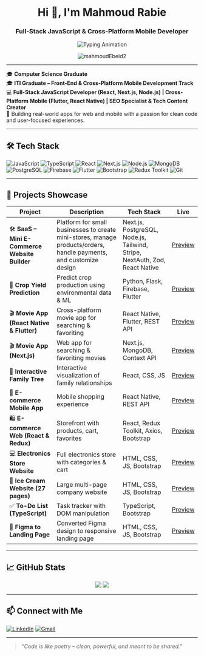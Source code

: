 <h1 align="center">Hi 👋, I'm Mahmoud Rabie</h1>
<h3 align="center">Full-Stack JavaScript & Cross-Platform Mobile Developer</h3>

<p align="center">
  <img src="https://readme-typing-svg.demolab.com?font=Fira+Code&pause=1000&color=6C63FF&center=true&vCenter=true&width=435&lines=Full-Stack+JavaScript+Developer;React+%7C+Next.js+%7C+Node.js;Cross-Platform+Mobile+%7C+React+Native+%7C+Flutter;Always+learning+new+technologies+🚀" alt="Typing Animation" />
</p>

<p align="center">
  <img src="https://komarev.com/ghpvc/?username=mahmoudEbeid2&label=Profile%20views&color=6c63ff&style=flat" alt="mahmoudEbeid2" />
</p>

---

🎓 **Computer Science Graduate**  
🎓 **ITI Graduate – Front-End & Cross-Platform Mobile Development Track**  
💻 **Full-Stack JavaScript Developer (React, Next.js, Node.js) | Cross-Platform Mobile (Flutter, React Native) | SEO Specialist & Tech Content Creator**  
📲 Building real-world apps for web and mobile with a passion for clean code and user-focused experiences.

---

## 🛠 Tech Stack

![JavaScript](https://img.shields.io/badge/-JavaScript-000?&logo=javascript)
![TypeScript](https://img.shields.io/badge/-TypeScript-000?&logo=typescript)
![React](https://img.shields.io/badge/-React-000?&logo=react)
![Next.js](https://img.shields.io/badge/-Next.js-000?&logo=next.js)
![Node.js](https://img.shields.io/badge/-Node.js-000?&logo=node.js)
![MongoDB](https://img.shields.io/badge/-MongoDB-000?&logo=mongodb)
![PostgreSQL](https://img.shields.io/badge/-PostgreSQL-000?&logo=postgresql)
![Firebase](https://img.shields.io/badge/-Firebase-000?&logo=firebase)
![Flutter](https://img.shields.io/badge/-Flutter-000?&logo=flutter)
![Bootstrap](https://img.shields.io/badge/-Bootstrap-000?&logo=bootstrap)
![Redux Toolkit](https://img.shields.io/badge/-Redux_Toolkit-000?&logo=redux)
![Git](https://img.shields.io/badge/-Git-000?&logo=git)

---

## 🌟 Projects Showcase

| Project | Description | Tech Stack | Live |
|--------|-------------|------------|------|
| 🛠️ **SaaS – Mini E-Commerce Website Builder** | Platform for small businesses to create mini-stores, manage products/orders, handle payments, and customize design | Next.js, PostgreSQL, Node.js, Tailwind, Stripe, NextAuth, Zod, React Native | [Preview](https://portfolio-mahmoud0.vercel.app/#project-dokany-saas-ecommerce) |
| 🌾 **Crop Yield Prediction** | Predict crop production using environmental data & ML | Python, Flask, Firebase, Flutter | [Preview](https://portfolio-mahmoud0.vercel.app/#project-ai-crop-yield-prediction) |
| 🎬 **Movie App (React Native & Flutter)** | Cross-platform movie app for searching & favoriting | React Native, Flutter, REST API | [Preview](https://portfolio-mahmoud0.vercel.app/#project-movie-app-react-native-flutter) |
| 🎬 **Movie App (Next.js)** | Web app for searching & favoriting movies | Next.js, MongoDB, Context API | [Preview](https://portfolio-mahmoud0.vercel.app/#project-movie-app-nextjs-mongodb) |
| 🌳 **Interactive Family Tree** | Interactive visualization of family relationships | React, CSS, JS | [Preview](https://portfolio-mahmoud0.vercel.app/#project-interactive-family-tree-react) |
| 📱 **E-commerce Mobile App** | Mobile shopping experience | React Native, REST API | [Preview](https://portfolio-mahmoud0.vercel.app/#project-ecommerce-mobile-app) |
| 🛍️ **E-commerce Web (React & Redux)** | Storefront with products, cart, favorites | React, Redux Toolkit, Axios, Bootstrap | [Preview](https://portfolio-mahmoud0.vercel.app/#project-ecommerce-react-redux-axios) |
| 💻 **Electronics Store Website** | Full electronics store with categories & cart | HTML, CSS, JS, Bootstrap | [Preview](https://portfolio-mahmoud0.vercel.app/#project-electronics-ecommerce-website) |
| 🍦 **Ice Cream Website (27 pages)** | Large multi-page company website | HTML, CSS, JS, Bootstrap | [Preview](https://portfolio-mahmoud0.vercel.app/#project-ice-cream-website-27-pages) |
| ✅ **To-Do List (TypeScript)** | Task tracker with DOM manipulation | TypeScript, Bootstrap | [Preview](https://portfolio-mahmoud0.vercel.app/#project-todo-list-typescript) |
| 🎨 **Figma to Landing Page** | Converted Figma design to responsive landing page | HTML, CSS, JS, Bootstrap | [Preview](https://portfolio-mahmoud0.vercel.app/#project-figma-landing-page-conversion) |

---

## 📈 GitHub Stats

<p align="center">
  <img src="https://github-readme-stats.vercel.app/api?username=mahmoudEbeid2&show_icons=true&theme=react&count_private=true" />
  <img src="https://github-readme-stats.vercel.app/api/top-langs/?username=mahmoudEbeid2&layout=compact&theme=react" />
</p>

---

## 📫 Connect with Me

[![LinkedIn](https://img.shields.io/badge/-Mahmoud%20Ebeid-blue?style=flat-square&logo=linkedin&logoColor=white)](https://linkedin.com/in/mahmoud-ebead/)
[![Gmail](https://img.shields.io/badge/-Gmail-red?style=flat-square&logo=gmail&logoColor=white)](mailto:mahmoud.ebeid2002@gmail.com)

---

> *“Code is like poetry – clean, powerful, and meant to be shared.”*
